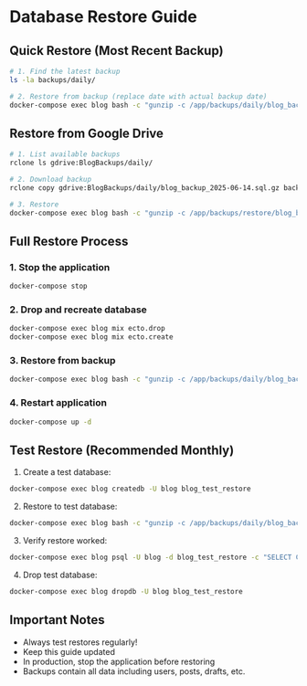 # Database Restore Guide

## Quick Restore (Most Recent Backup)

```bash
# 1. Find the latest backup
ls -la backups/daily/

# 2. Restore from backup (replace date with actual backup date)
docker-compose exec blog bash -c "gunzip -c /app/backups/daily/blog_backup_2025-06-14.sql.gz | psql -U blog -d blog_dev"
```

## Restore from Google Drive

```bash
# 1. List available backups
rclone ls gdrive:BlogBackups/daily/

# 2. Download backup
rclone copy gdrive:BlogBackups/daily/blog_backup_2025-06-14.sql.gz backups/restore/

# 3. Restore
docker-compose exec blog bash -c "gunzip -c /app/backups/restore/blog_backup_2025-06-14.sql.gz | psql -U blog -d blog_dev"
```

## Full Restore Process

### 1. Stop the application
```bash
docker-compose stop
```

### 2. Drop and recreate database
```bash
docker-compose exec blog mix ecto.drop
docker-compose exec blog mix ecto.create
```

### 3. Restore from backup
```bash
docker-compose exec blog bash -c "gunzip -c /app/backups/daily/blog_backup_2025-06-14.sql.gz | psql -U blog -d blog_dev"
```

### 4. Restart application
```bash
docker-compose up -d
```

## Test Restore (Recommended Monthly)

1. Create a test database:
```bash
docker-compose exec blog createdb -U blog blog_test_restore
```

2. Restore to test database:
```bash
docker-compose exec blog bash -c "gunzip -c /app/backups/daily/blog_backup_2025-06-14.sql.gz | psql -U blog -d blog_test_restore"
```

3. Verify restore worked:
```bash
docker-compose exec blog psql -U blog -d blog_test_restore -c "SELECT COUNT(*) FROM posts;"
```

4. Drop test database:
```bash
docker-compose exec blog dropdb -U blog blog_test_restore
```

## Important Notes

- Always test restores regularly!
- Keep this guide updated
- In production, stop the application before restoring
- Backups contain all data including users, posts, drafts, etc.